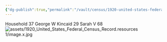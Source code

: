 ```yaml
---
{"dg-publish":true,"permalink":"/vault/census/1920-united-states-federal-census-record/","tags":["George-Kincaid","Sarah-Virginia-Keenan","Thomas-Kincaid"]}
---
```


Household 37
George W Kincaid 29
Sarah V 68
![assets/1920_United_States_Federal_Census_Record.resources 1/image.x.jpg](/img/user/assets/1920_United_States_Federal_Census_Record.resources%201/image.x.jpg)
